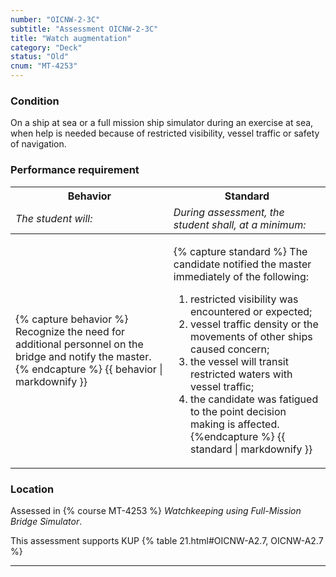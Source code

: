 ```yaml
---
number: "OICNW-2-3C"
subtitle: "Assessment OICNW-2-3C"
title: "Watch augmentation"
category: "Deck"
status: "Old"
cnum: "MT-4253"
---
```

### Condition

On a ship at sea or a full mission ship simulator during an exercise at sea, when help is needed because of restricted visibility, vessel traffic or safety of navigation.

### Performance requirement 

<table width='100%' class='Guidelines'>
 <thead>
 <tr>
     <th class='thirty'>Behavior</th>
     <th class='seventy'>Standard</th>
 </tr>
 <tr>
     <td><em>The student will:</em></td>
     <td><em>During assessment, the student shall, at a minimum:</em></td>
 </tr>
 </thead>
 <tbody>
 

<tr><td>

{% capture behavior %}
Recognize the need for additional personnel on the bridge and notify the master.
{% endcapture %}
{{ behavior | markdownify }}

</td><td>

{% capture standard %}
The candidate notified the master immediately of the following:

1. restricted visibility was encountered or expected;
2. vessel traffic density or the movements of other ships caused concern;
3. the vessel will transit restricted waters with vessel traffic;
4. the candidate was fatigued to the point decision making is affected.
{%endcapture %}
{{ standard | markdownify }}

</td></tr>



 </tbody>
 </table>

### Location

Assessed in  {% course  MT-4253 %}  *Watchkeeping using Full-Mission Bridge Simulator*.

This assessment supports KUP {% table 21.html#OICNW-A2.7, OICNW-A2.7 %}

***

